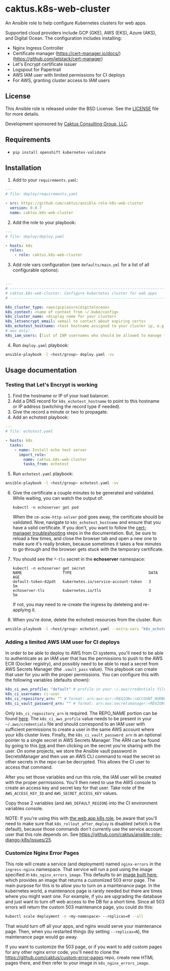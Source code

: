 # caktus.k8s-web-cluster

An Ansible role to help configure Kubernetes clusters for web apps.

Supported cloud providers include GCP (GKE), AWS (EKS), Azure (AKS), and Digital
Ocean. The configuration includes installing:

* Nginx Ingress Controller
* Certificate manager (https://cert-manager.io/docs/) (https://github.com/jetstack/cert-manager)
* Let's Encrypt certificate issuer
* Logspout for Papertrail
* AWS IAM user with limited permissions for CI deploys
* For AWS, granting cluster access to IAM users

## License

This Ansible role is released under the BSD License. See the
[LICENSE](https://github.com/caktus/ansible-role-k8s-web-cluster/blob/master/LICENSE)
file for more details.

Development sponsored by [Caktus Consulting Group, LLC](http://www.caktusgroup.com/services>).


## Requirements

* ``pip install openshift kubernetes-validate``


## Installation

1. Add to your ``requirements.yaml``:


```yaml
---
# file: deploy/requirements.yaml

- src: https://github.com/caktus/ansible-role-k8s-web-cluster
  version: 0.0.7
  name: caktus.k8s-web-cluster
```

2. Add the role to your playbook:

```yaml
---
# file: deploy/deploy.yaml

- hosts: k8s
  roles:
    - role: caktus.k8s-web-cluster
```

3. Add role vars configuration (see `defaults/main.yml` for a list of all configurable options):

```yaml

---
# ----------------------------------------------------------------------------
# caktus.k8s-web-cluster: Configure kubernetes cluster for web apps
# ----------------------------------------------------------------------------

k8s_cluster_type: <aws|gcp|azure|digitalocean>
k8s_context: <name of context from ~/.kube/config>
k8s_cluster_name: <display name for your cluster>
k8s_letsencrypt_email: <email to contact about expiring certs>
k8s_echotest_hostname: <test hostname assigned to your cluster ip, e.g. echotest.caktus-built.com>
# aws only:
k8s_iam_users: [list of IAM usernames who should be allowed to manage the cluster]
```

4. Run ``deploy.yaml`` playbook:

```sh
ansible-playbook -l <host/group> deploy.yaml -vv
```


## Usage documentation

### Testing that Let's Encrypt is working

1. Find the hostname or IP of your load balancer.
2. Add a DNS record for ``k8s_echotest_hostname`` to
   point to this hostname or IP address (switching the record type if needed).
3. Give the record a minute or two to propagate.
4. Add an echotest playbook:

```yaml
---
# file: echotest.yaml

- hosts: k8s
  tasks:
    - name: Install echo test server
      import_role:
        name: caktus.k8s-web-cluster
        tasks_from: echotest
```

5. Run ``echotest.yaml`` playbook:

```sh
ansible-playbook -l <host/group> echotest.yaml -vv
```

6. Give the certificate a couple minutes to be generated and validated. While waiting,
   you can watch the output of:

       kubectl -n echoserver get pod

   When the ``cm-acme-http-solver`` pod goes away, the certificate should be
   validated. Now, navigate to ``k8s_echotest_hostname`` and ensure that you
   have a valid certificate. If you don't, you want to follow the
   [cert-manager troubleshooting](https://docs.cert-manager.io/en/latest/getting-started/troubleshooting.html)
   steps in the documentation. But, be sure to reload a few times, and close the
   browser tab and open a new one to make sure it's really broken, because
   sometimes it takes a few minutes to go through and the browser gets stuck
   with the temporary certificate.

7. You should see the ``*-tls`` secret in the **echoserver** namespace:

       kubectl -n echoserver get secret
       NAME                  TYPE                                  DATA   AGE
       default-token-62pdt   kubernetes.io/service-account-token   3      5m
       echoserver-tls        kubernetes.io/tls                     3      5m

   If not, you may need to re-create the ingress by deleteing and re-applying
   it.

8. When you're done, delete the echotest resources from the cluster. Run:

```sh
ansible-playbook -l <host/group> echotest.yaml --extra-vars "k8s_echotest_state=absent" -vv
```

### Adding a limited AWS IAM user for CI deploys

In order to be able to deploy to AWS from CI systems, you'll need to be able to
authenticate as an IAM user that has the permissions to push to the AWS ECR (Docker
registry), and possibly need to be able to read a secret from AWS Secrets Manager (the
`.vault_pass` value). This playbook can create that user for you with the proper
permissions. You can configure this with the following variables (defaults shown):

```yaml
k8s_ci_aws_profile: "default" # profile in your ~/.aws/credentials file, which will be used to create the user
k8s_ci_username: ci-user
k8s_ci_repository_arn: "" # format: arn:aws:ecr:<REGION>:<ACCOUNT_NUMBER>:repository/<REPO_NAME>
k8s_ci_vault_password_arn: "" # format: arn:aws:secretsmanager:<REGION>:<ACCOUNT_NUMBER>:secret:<NAME_OF_SECRET>
```

Only `k8s_ci_repository_arn` is required. The REPO_NAME portion can be found
[here](https://console.aws.amazon.com/ecr/repositories). The
`k8s_ci_aws_profile` value needs to be present in your `~/.aws/credentials` file and
should correspond to an IAM user with sufficient permissions to create a user in the
same AWS account where your k8s cluster lives. Finally, the `k8s_ci_vault_password_arn`
is an optional pointer to a single secret in AWS Secrets Manager. The ARN can be found
by going to this [link](https://console.aws.amazon.com/secretsmanager/home#/listSecrets)
and then clicking on the secret you're sharing with the user. On some projects, we store
the Ansible vault password in SecretsManager and then use an AWS CLI command to read the
secret so other secrets in the repo can be decrypted. This allows the CI user to access
that command.

After you set those variables and run this role, the IAM user will be created with the
proper permissions. You'll then need to use the AWS console to create an access key and
secret key for that user. Take note of the `AWS_ACCESS_KEY_ID` and
`AWS_SECRET_ACCESS_KEY` values.

Copy those 2 variables (and `AWS_DEFAULT_REGION`) into the CI environment variables
console.

NOTE: If you're using this with [the web app k8s
role](https://github.com/caktus/ansible-role-django-k8s), be aware that you'll need to
make sure that `k8s_rollout_after_deploy` is disabled (which is the default), because
those commands don't currently use the service account user that this role depends on.
See https://github.com/caktus/ansible-role-django-k8s/issues/25.

### Customize Nginx Error Pages

This role will create a service (and deployment) named `nginx-errors` in the
`ingress-nginx` namespace. That service will run a pod using the image specified in
`k8s_nginx_errors_image`. This defaults to an [image built
here](https://github.com/caktus/custom-error-pages), which provides an image that
returns a customized 503 error page. The main purpose for this is to allow you to turn
on a maintenance page. In the kubernetes world, a maintenance page is rarely needed but
there are times where you might want one. For example, if you are upgrading the database
and just want to turn off web access to the DB for a short time. Since all 503 errors
will return the custom 503 maintenance page, you could do this:

```bash
kubectl scale deployment -n <my-namespace> --replicas=0 --all
```

That would turn off all your apps, and nginx would serve your maintenance page. Then,
when you restarted things (by setting `--replicas=N`), the maintenance page would go
away.

If you want to customize the 503 page, or if you want to add custom pages for any other
nginx error code, you'll need to clone the https://github.com/caktus/custom-error-pages
repo, create new HTML pages there, and then refer to your image in
`k8s_nginx_errors_image`.
